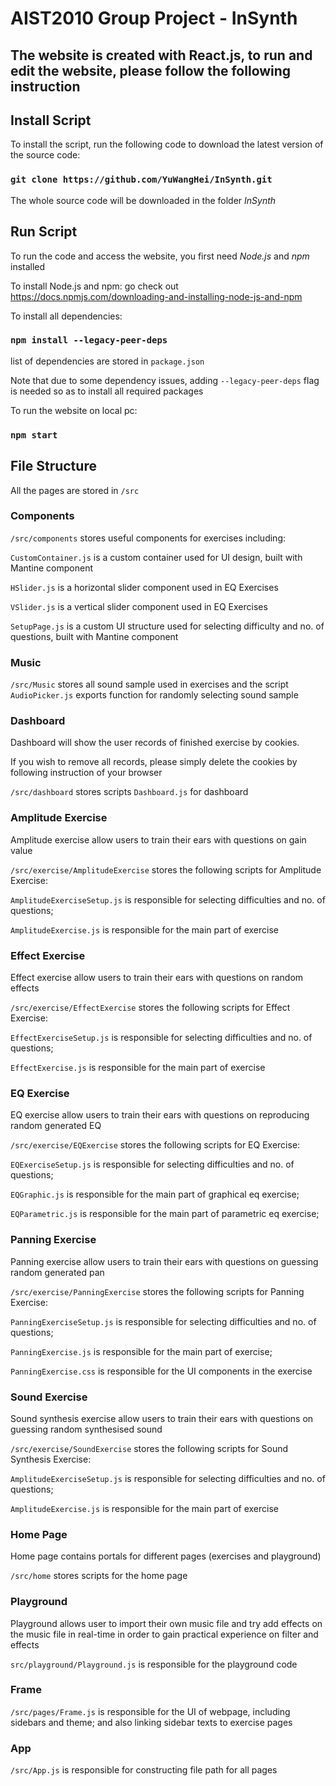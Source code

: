 # AIST2010 Group Project - InSynth
The website is created with React.js, to run and edit the website, please follow the following instruction
---
## Install Script
To install the script, run the following code to download the latest version of the source code:
### `git clone https://github.com/YuWangHei/InSynth.git`
The whole source code will be downloaded in the folder *InSynth*

## Run Script
To run the code and access the website, you first need *Node.js* and *npm* installed

To install Node.js and npm: go check out https://docs.npmjs.com/downloading-and-installing-node-js-and-npm

To install all dependencies:
### `npm install --legacy-peer-deps`
list of dependencies are stored in `package.json`

Note that due to some dependency issues, adding `--legacy-peer-deps` flag is needed so as to install all required packages

To run the website on local pc:
### `npm start`

## File Structure
All the pages are stored in `/src`

### Components
`/src/components` stores useful components for exercises including:

`CustomContainer.js` is a custom container used for UI design, built with Mantine component

`HSlider.js` is a horizontal slider component used in EQ Exercises

`VSlider.js` is a vertical slider component used in EQ Exercises

`SetupPage.js` is a custom UI structure used for selecting difficulty and no. of questions, built with Mantine component

### Music
`/src/Music` stores all sound sample used in exercises and the script `AudioPicker.js` exports function for randomly selecting sound sample

### Dashboard
Dashboard will show the user records of finished exercise by cookies.

If you wish to remove all records, please simply delete the cookies by following instruction of your browser

`/src/dashboard` stores scripts `Dashboard.js` for dashboard 

### Amplitude Exercise
Amplitude exercise allow users to train their ears with questions on gain value

`/src/exercise/AmplitudeExercise` stores the following scripts for Amplitude Exercise:

`AmplitudeExerciseSetup.js` is responsible for selecting difficulties and no. of questions;

`AmplitudeExercise.js` is responsible for the main part of exercise

### Effect Exercise
Effect exercise allow users to train their ears with questions on random effects

`/src/exercise/EffectExercise` stores the following scripts for Effect Exercise:

`EffectExerciseSetup.js` is responsible for selecting difficulties and no. of questions;

`EffectExercise.js` is responsible for the main part of exercise

### EQ Exercise
EQ exercise allow users to train their ears with questions on reproducing random generated EQ

`/src/exercise/EQExercise` stores the following scripts for EQ Exercise:

`EQExerciseSetup.js` is responsible for selecting difficulties and no. of questions;

`EQGraphic.js` is responsible for the main part of graphical eq exercise; 

`EQParametric.js` is responsible for the main part of parametric eq exercise;

### Panning Exercise
Panning exercise allow users to train their ears with questions on guessing random generated pan

`/src/exercise/PanningExercise` stores the following scripts for Panning Exercise:

`PanningExerciseSetup.js` is responsible for selecting difficulties and no. of questions;

`PanningExercise.js` is responsible for the main part of exercise;

`PanningExercise.css` is responsible for the UI components in the exercise

### Sound Exercise
Sound synthesis exercise allow users to train their ears with questions on guessing random synthesised sound

`/src/exercise/SoundExercise` stores the following scripts for Sound Synthesis Exercise:

`AmplitudeExerciseSetup.js` is responsible for selecting difficulties and no. of questions;

`AmplitudeExercise.js` is responsible for the main part of exercise

### Home Page
Home page contains portals for different pages (exercises and playground)

`/src/home` stores scripts for the home page

### Playground
Playground allows user to import their own music file and try add effects on the music file in real-time in order to gain practical experience on filter and effects

`src/playground/Playground.js` is responsible for the playground code

### Frame

`/src/pages/Frame.js` is responsible for the UI of webpage, including sidebars and theme; and also linking sidebar texts to exercise pages

### App

`/src/App.js` is responsible for constructing file path for all pages



